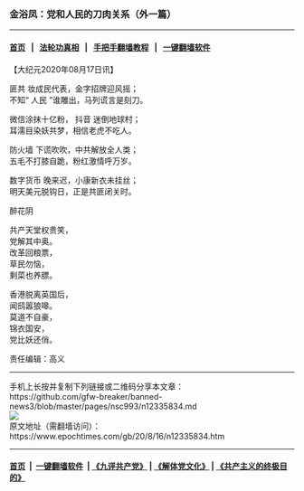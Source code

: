 ### 金浴凤：党和人民的刀肉关系（外一篇）
------------------------

#### [首页](https://github.com/gfw-breaker/banned-news3/blob/master/README.md) &nbsp;&nbsp;|&nbsp;&nbsp; [法轮功真相](https://github.com/begood0513/basic/blob/master/README.md)  &nbsp;&nbsp;|&nbsp;&nbsp; [手把手翻墙教程](https://github.com/gfw-breaker/guides/wiki)  &nbsp;&nbsp;|&nbsp;&nbsp; [一键翻墙软件](https://github.com/gfw-breaker/nogfw/blob/master/README.md)  



<div><p>
 【大纪元2020年08月17日讯】
</p>
<p>
 <ok href="https://www.epochtimes.com/gb/tag/%E5%8C%AA%E5%85%B1.html">
  匪共
 </ok>
 妆成民代表，金字招牌迎风摇；
 <br/>
 不知“
 <ok href="https://www.epochtimes.com/gb/tag/%E4%BA%BA%E6%B0%91.html">
  人民
 </ok>
 ”谁雕出，马列谎言是刻刀。
</p>
<p>
 微信涂抹十亿粉，
 <ok href="https://www.epochtimes.com/gb/tag/%E6%8A%96%E9%9F%B3.html">
  抖音
 </ok>
 迷倒地球村；
 <br/>
 耳濡目染妖共梦，相信老虎不吃人。
</p>
<p>
 <ok href="https://www.epochtimes.com/gb/tag/%E9%98%B2%E7%81%AB%E5%A2%99.html">
  防火墙
 </ok>
 下谎吹吹，中共解放全人类；
 <br/>
 五毛不打膝自跪，粉红激情呼万岁。
</p>
<p>
 <ok href="https://www.epochtimes.com/gb/tag/%E6%95%B0%E5%AD%97%E8%B4%A7%E5%B8%81.html">
  数字货币
 </ok>
 晚来迟，小康新衣未挂丝；
 <br/>
 明天美元脱钩日，正是共匪闭关时。
</p>
<p>
 醉花阴
</p>
<p>
 共产天堂权贵笑，
 <br/>
 党解其中奥。
 <br/>
 改革回粮票，
 <br/>
 草民勿恼，
 <br/>
 剩菜也养膘。
</p>
<p>
 香港脱离英国后，
 <br/>
 闻鸱嚣狼嗥。
 <br/>
 莫道不自豪，
 <br/>
 锦衣国安，
 <br/>
 党比妖还俏。
</p>
<p>
 责任编辑：高义
</p>
</div>
<hr/>
手机上长按并复制下列链接或二维码分享本文章：<br/>
https://github.com/gfw-breaker/banned-news3/blob/master/pages/nsc993/n12335834.md <br/>
<a href='https://github.com/gfw-breaker/banned-news3/blob/master/pages/nsc993/n12335834.md'><img src='https://github.com/gfw-breaker/banned-news3/blob/master/pages/nsc993/n12335834.md.png'/></a> <br/>
原文地址（需翻墙访问）：https://www.epochtimes.com/gb/20/8/16/n12335834.htm


------------------------
#### [首页](https://github.com/gfw-breaker/banned-news3/blob/master/README.md) &nbsp;|&nbsp; [一键翻墙软件](https://github.com/gfw-breaker/nogfw/blob/master/README.md) &nbsp;| [《九评共产党》](https://github.com/gfw-breaker/9ping.md/blob/master/README.md#九评之一评共产党是什么) | [《解体党文化》](https://github.com/gfw-breaker/jtdwh.md/blob/master/README.md) | [《共产主义的终极目的》](https://github.com/gfw-breaker/gczydzjmd.md/blob/master/README.md)


<img src='http://gfw-breaker.win/banned-news3/pages/nsc993/n12335834.md' width='0px' height='0px'/>